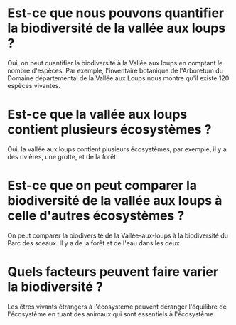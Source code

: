 # **Est-ce que nous pouvons quantifier la biodiversité de la vallée aux loups ?**

Oui, on peut quantifier la biodiversité à la Vallée aux loups en comptant le nombre d'espèces. Par exemple, l'inventaire botanique de l'Arboretum du Domaine départemental de la Vallée aux Loups nous montre qu'il existe 120 espèces vivantes.

# **Est-ce que la vallée aux loups contient plusieurs écosystèmes ?**

Oui, la vallée aux loups contient plusieurs écosystèmes, par exemple, il y a des rivières, une grotte, et de la forêt.

# **Est-ce que on peut comparer la biodiversité de la vallée aux loups à celle d'autres écosystèmes ?**

On peut comparer la biodiversité de la Vallée-aux-loups à la biodiversité du Parc des sceaux. Il y a de la forêt et de l'eau dans les deux.

# **Quels facteurs peuvent faire varier la biodiversité ?**

Les êtres vivants étrangers à l'écosystème peuvent déranger l'équilibre de l'écosystème en tuant des animaux qui sont essentiels à l'écosystème.